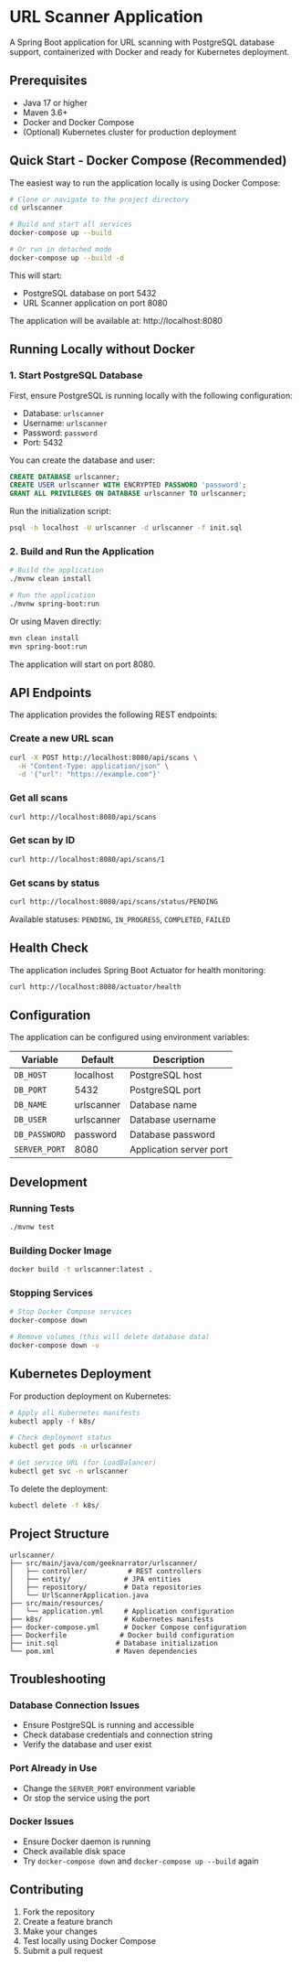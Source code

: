 # URL Scanner Application

A Spring Boot application for URL scanning with PostgreSQL database support, containerized with Docker and ready for Kubernetes deployment.

## Prerequisites

- Java 17 or higher
- Maven 3.6+
- Docker and Docker Compose
- (Optional) Kubernetes cluster for production deployment

## Quick Start - Docker Compose (Recommended)

The easiest way to run the application locally is using Docker Compose:

```bash
# Clone or navigate to the project directory
cd urlscanner

# Build and start all services
docker-compose up --build

# Or run in detached mode
docker-compose up --build -d
```

This will start:
- PostgreSQL database on port 5432
- URL Scanner application on port 8080

The application will be available at: http://localhost:8080

## Running Locally without Docker

### 1. Start PostgreSQL Database

First, ensure PostgreSQL is running locally with the following configuration:
- Database: `urlscanner`
- Username: `urlscanner`
- Password: `password`
- Port: 5432

You can create the database and user:
```sql
CREATE DATABASE urlscanner;
CREATE USER urlscanner WITH ENCRYPTED PASSWORD 'password';
GRANT ALL PRIVILEGES ON DATABASE urlscanner TO urlscanner;
```

Run the initialization script:
```bash
psql -h localhost -U urlscanner -d urlscanner -f init.sql
```

### 2. Build and Run the Application

```bash
# Build the application
./mvnw clean install

# Run the application
./mvnw spring-boot:run
```

Or using Maven directly:
```bash
mvn clean install
mvn spring-boot:run
```

The application will start on port 8080.

## API Endpoints

The application provides the following REST endpoints:

### Create a new URL scan
```bash
curl -X POST http://localhost:8080/api/scans \
  -H "Content-Type: application/json" \
  -d '{"url": "https://example.com"}'
```

### Get all scans
```bash
curl http://localhost:8080/api/scans
```

### Get scan by ID
```bash
curl http://localhost:8080/api/scans/1
```

### Get scans by status
```bash
curl http://localhost:8080/api/scans/status/PENDING
```

Available statuses: `PENDING`, `IN_PROGRESS`, `COMPLETED`, `FAILED`

## Health Check

The application includes Spring Boot Actuator for health monitoring:

```bash
curl http://localhost:8080/actuator/health
```

## Configuration

The application can be configured using environment variables:

| Variable | Default | Description |
|----------|---------|-------------|
| `DB_HOST` | localhost | PostgreSQL host |
| `DB_PORT` | 5432 | PostgreSQL port |
| `DB_NAME` | urlscanner | Database name |
| `DB_USER` | urlscanner | Database username |
| `DB_PASSWORD` | password | Database password |
| `SERVER_PORT` | 8080 | Application server port |

## Development

### Running Tests
```bash
./mvnw test
```

### Building Docker Image
```bash
docker build -t urlscanner:latest .
```

### Stopping Services
```bash
# Stop Docker Compose services
docker-compose down

# Remove volumes (this will delete database data)
docker-compose down -v
```

## Kubernetes Deployment

For production deployment on Kubernetes:

```bash
# Apply all Kubernetes manifests
kubectl apply -f k8s/

# Check deployment status
kubectl get pods -n urlscanner

# Get service URL (for LoadBalancer)
kubectl get svc -n urlscanner
```

To delete the deployment:
```bash
kubectl delete -f k8s/
```

## Project Structure

```
urlscanner/
├── src/main/java/com/geeknarrator/urlscanner/
│   ├── controller/          # REST controllers
│   ├── entity/             # JPA entities
│   ├── repository/         # Data repositories
│   └── UrlScannerApplication.java
├── src/main/resources/
│   └── application.yml     # Application configuration
├── k8s/                    # Kubernetes manifests
├── docker-compose.yml      # Docker Compose configuration
├── Dockerfile             # Docker build configuration
├── init.sql              # Database initialization
└── pom.xml               # Maven dependencies
```

## Troubleshooting

### Database Connection Issues
- Ensure PostgreSQL is running and accessible
- Check database credentials and connection string
- Verify the database and user exist

### Port Already in Use
- Change the `SERVER_PORT` environment variable
- Or stop the service using the port

### Docker Issues
- Ensure Docker daemon is running
- Check available disk space
- Try `docker-compose down` and `docker-compose up --build` again

## Contributing

1. Fork the repository
2. Create a feature branch
3. Make your changes
4. Test locally using Docker Compose
5. Submit a pull request
